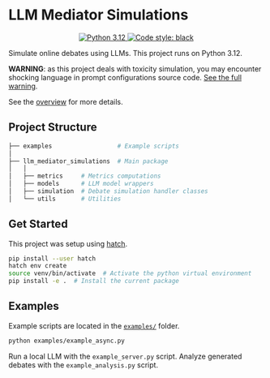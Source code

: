 # LLM Mediator Simulations

<p align="center">
  <a href="https://www.python.org/downloads/release/python-3120/">
    <img src="https://img.shields.io/badge/python-3.12-blue?style=for-the-badge&logo=python&logoColor=white" alt="Python 3.12">
  </a>
  <a href="https://github.com/psf/black">
    <img src="https://img.shields.io/badge/code%20style-black-000000?style=for-the-badge&logo=black&logoColor=white" alt="Code style: black">
  </a>
</p>

Simulate online debates using LLMs. This project runs on Python 3.12.

**WARNING**: as this project deals with toxicity simulation, you may encounter shocking language in prompt configurations source code.
[See the full warning](./WARNING.md).

See the [overview](/docs/OVERVIEW.md) for more details.

## Project Structure

```bash
├── examples                  # Example scripts
│
├── llm_mediator_simulations  # Main package
│   │
│   ├── metrics     # Metrics computations
│   ├── models      # LLM model wrappers
│   ├── simulation  # Debate simulation handler classes
│   └── utils       # Utilities
```

## Get Started

This project was setup using [hatch](https://hatch.pypa.io/latest/).

```bash
pip install --user hatch
hatch env create
source venv/bin/activate  # Activate the python virtual environment
pip install -e .  # Install the current package
```

## Examples

Example scripts are located in the [`examples/`](./examples) folder.

```bash
python examples/example_async.py
```

Run a local LLM with the `example_server.py` script.
Analyze generated debates with the `example_analysis.py` script.
